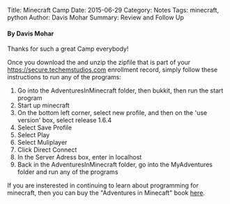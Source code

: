 Title: Minecraft Camp
Date: 2015-06-29
Category: Notes
Tags: minecraft, python
Author: Davis Mohar
Summary: Review and Follow Up

#### By Davis Mohar

Thanks for such a great Camp everybody!

Once you download the and unzip the zipfile that is part of your https://secure.techemstudios.com enrollment record, simply follow these instructions to run any of the programs:

1. Go into the AdventuresInMinecraft folder, then bukkit, then run the start program
2. Start up minecraft
3. On the bottom left corner, select new profile, and then on the 'use version' box, select release 1.6.4
4. Select Save Profile
5. Select Play
6. Select Muliplayer
7. Click Direct Connect
8. In the Server Adress box, enter in localhost
9. Back in the AdventuresInMinecraft folder, go into the MyAdventures folder and run any of the programs



If you are insterested in continuing to learn about programming for minecraft, then you can buy the "Adventures in Minecaft" book [here](http://www.amazon.com/Adventures-Minecraft-David-Whale/dp/111894691X).
